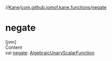 //[Kane](../index.md)/[com.github.jomof.kane.functions](index.md)/[negate](negate.md)



# negate  
[jvm]  
Content  
val [negate](negate.md): [AlgebraicUnaryScalarFunction](-algebraic-unary-scalar-function/index.md)  



